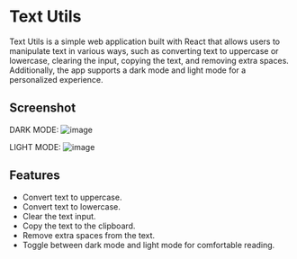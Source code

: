 # Text Utils

Text Utils is a simple web application built with React that allows users to manipulate text in various ways, such as converting text to uppercase or lowercase, clearing the input, copying the text, and removing extra spaces. Additionally, the app supports a dark mode and light mode for a personalized experience.

## Screenshot
DARK MODE:
![image](https://github.com/ghatna-koshti/Textutils-Updated/assets/142246764/f2aa3734-ed84-4180-95ab-45f9ccf320e2)

LIGHT MODE:
![image](https://github.com/ghatna-koshti/Textutils-Updated/assets/142246764/55c6f05d-481c-4eb3-81ef-5031f50b7289)




## Features

- Convert text to uppercase.
- Convert text to lowercase.
- Clear the text input.
- Copy the text to the clipboard.
- Remove extra spaces from the text.
- Toggle between dark mode and light mode for comfortable reading.
